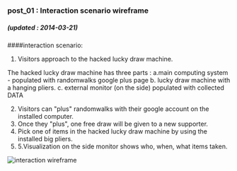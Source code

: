 ### post_01 : Interaction scenario wireframe
##### (updated : 2014-03-21)

####interaction scenario:
1. Visitors approach to the hacked lucky draw machine.

  The hacked lucky draw machine has three parts :
    a.main computing system - populated with randomwalks google plus page
    b. lucky draw machine with a hanging pliers.
    c. external monitor (on the side) populated with collected DATA 
 
2. Visitors can "plus" randomwalks with their google account on the installed computer.
3. Once they "plus", one free draw will be given to a new supporter.
4. Pick one of items in the hacked lucky draw machine by using the installed big pliers.
5. 5.Visualization on the side monitor shows who, when, what items taken.

![interaction wireframe](https://raw.github.com/randomwalks/devart-template/master/project_images/drawmachine_wireFrame.jpg "interaction wireFrame")
